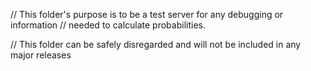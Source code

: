 // This folder's purpose is to be a test server for any debugging or information
// needed to calculate probabilities. 

// This folder can be safely disregarded and will not be included in any major releases